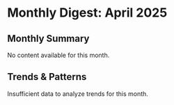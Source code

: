 # Monthly Digest: April 2025

## Monthly Summary

No content available for this month.

## Trends & Patterns

Insufficient data to analyze trends for this month.

